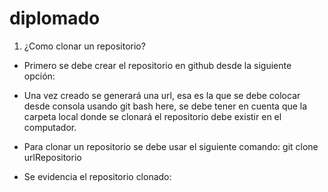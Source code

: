 ﻿# diplomado

1. ¿Como clonar un repositorio?
- Primero se debe crear el repositorio en github desde la siguiente opción:  



- Una vez creado se generará una url, esa es la que se debe colocar desde consola usando git bash here, se debe tener en cuenta que la carpeta local donde se clonará el repositorio debe existir en el computador. 



- Para clonar un repositorio se debe usar el siguiente comando: 
  git clone urlRepositorio 



- Se evidencia el repositorio clonado: 




  

